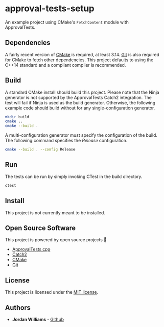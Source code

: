 approval-tests-setup
===
An example project using CMake's ```FetchContent``` module with ApprovalTests.

Dependencies
---
A fairly recent version of [CMake](https://cmake.org/download/) is required, at least 3.14.
[Git](https://git-scm.com/downloads) is also required for CMake to fetch other dependencies.
This project defaults to using the C++14 standard and a compliant compiler is recommended.

Build
---
A standard CMake install should build this project.
Please note that the Ninja generator is not supported by the ApprovalTests Catch2 integration.
The test will fail if Ninja is used as the build generator.
Otherwise, the following example code should build without for any single-configuration generator.
```bash
mkdir build
cmake ..
cmake --build .
```
A multi-configuration generator must specify the configuration of the build.
The following command specifies the *Release* configuration.
```bash
cmake --build . --config Release
```

Run
---
The tests can be run by simply invoking CTest in the build directory.
```bash
ctest
```

Install
---
This project is not currently meant to be installed.

Open Source Software
---
This project is powered by open source projects 🥰
-   [ApprovalTests.cpp](https://github.com/approvals/ApprovalTests.cpp)
-   [Catch2](https://github.com/catchorg/Catch2)
-   [CMake](https://cmake.org)
-   [Git](https://git-scm.com)

License
---
This project is licensed under the [MIT license](LICENSE).

Authors
---
-   **Jordan Williams** - [Github](https://github.com/athrun22)
